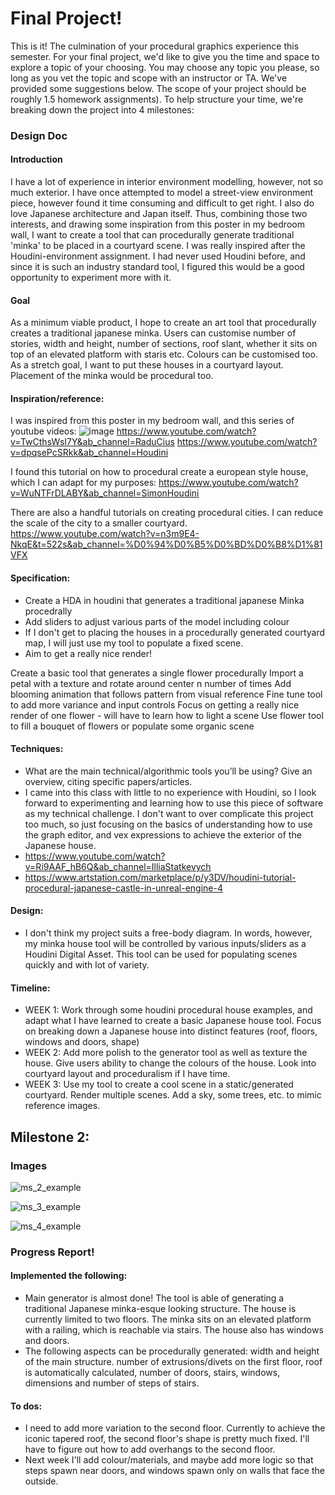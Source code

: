 # Final Project!

This is it! The culmination of your procedural graphics experience this semester. For your final project, we'd like to give you the time and space to explore a topic of your choosing. You may choose any topic you please, so long as you vet the topic and scope with an instructor or TA. We've provided some suggestions below. The scope of your project should be roughly 1.5 homework assignments). To help structure your time, we're breaking down the project into 4 milestones:

### Design Doc

#### Introduction
I have a lot of experience in interior environment modelling, however, not so much exterior. I have once attempted to model a street-view environment piece, however found it time consuming and difficult to get right. I also do love Japanese architecture and Japan itself. Thus, combining those two interests, and drawing some inspiration from this poster in my bedroom wall, I want to create a tool that can procedurally generate traditional 'minka' to be placed in a courtyard scene. I was really inspired after the Houdini-environment assignment. I had never used Houdini before, and since it is such an industry standard tool, I figured this would be a good opportunity to experiment more with it. 


#### Goal
As a minimum viable product, I hope to create an art tool that procedurally creates a traditional japanese minka. Users can customise number of stories, width and height, number of sections, roof slant, whether it sits on top of an elevated platform with staris etc. Colours can be customised too. As a stretch goal, I want to put these houses in a courtyard layout. Placement of the minka would be procedural too. 

#### Inspiration/reference:
I was inspired from this poster in my bedroom wall, and this series of youtube videos:
![image](https://user-images.githubusercontent.com/59979404/141842228-30ea29e6-5119-4356-adaa-fb21b245b9fb.png)
https://www.youtube.com/watch?v=TwCthsWsI7Y&ab_channel=RaduCius
https://www.youtube.com/watch?v=dpqsePcSRkk&ab_channel=Houdini

I found this tutorial on how to procedural create a european style house, which I can adapt for my purposes: https://www.youtube.com/watch?v=WuNTFrDLABY&ab_channel=SimonHoudini

There are also a handful tutorials on creating procedural cities. I can reduce the scale of the city to a smaller courtyard. 
https://www.youtube.com/watch?v=n3m9E4-NkqE&t=522s&ab_channel=%D0%94%D0%B5%D0%BD%D0%B8%D1%81VFX

#### Specification:
- Create a HDA in houdini that generates a traditional japanese Minka procedrally
- Add sliders to adjust various parts of the model including colour
- If I don't get to placing the houses in a procedurally generated courtyard map, I will just use my tool to populate a fixed scene. 
- Aim to get a really nice render!

Create a basic tool that generates a single flower procedurally
Import a petal with a texture and rotate around center n number of times
Add blooming animation that follows pattern from visual reference
Fine tune tool to add more variance and input controls
Focus on getting a really nice render of one flower - will have to learn how to light a scene
Use flower tool to fill a bouquet of flowers or populate some organic scene

#### Techniques:
- What are the main technical/algorithmic tools you’ll be using? Give an overview, citing specific papers/articles.
- I came into this class with little to no experience with Houdini, so I look forward to experimenting and learning how to use this piece of software as my technical challenge. I don't want to over complicate this project too much, so just focusing on the basics of understanding how to use the graph editor, and vex expressions to achieve the exterior of the Japanese house.
- https://www.youtube.com/watch?v=Ri9AAF_hB6Q&ab_channel=IlliaStatkevych
- https://www.artstation.com/marketplace/p/y3DV/houdini-tutorial-procedural-japanese-castle-in-unreal-engine-4

#### Design:
- I don't think my project suits a free-body diagram. In words, however, my minka house tool will be controlled by various inputs/sliders as a Houdini Digital Asset. This tool can be used for populating scenes quickly and with lot of variety.

#### Timeline:
- WEEK 1: Work through some houdini procedural house examples, and adapt what I have learned to create a basic Japanese house tool. Focus on breaking down a Japanese house into distinct features (roof, floors, windows and doors, shape)
- WEEK 2: Add more polish to the generator tool as well as texture the house. Give users ability to change the colours of the house. Look into courtyard layout and proceduralism if I have time.
- WEEK 3: Use my tool to create a cool scene in a static/generated courtyard. Render multiple scenes. Add a sky, some trees, etc. to mimic reference images.

## Milestone 2: 

### Images

![ms_2_example](https://user-images.githubusercontent.com/59979404/142963979-001d21b8-8c74-468a-9cae-eaf9351b54de.PNG)

![ms_3_example](https://user-images.githubusercontent.com/59979404/142964543-53526590-0bb7-47cf-81ff-f4c569303c97.PNG)

![ms_4_example](https://user-images.githubusercontent.com/59979404/142963952-1d5a8f4c-2d36-4373-8c10-aba9c59c07eb.PNG)


### Progress Report!

#### Implemented the following: 

- Main generator is almost done! The tool is able of generating a traditional Japanese minka-esque looking structure. The house is currently limited to two floors. The minka sits on an elevated platform with a railing, which is reachable via stairs. The house also has windows and doors.
- The following aspects can be procedurally generated: width and height of the main structure. number of extrusions/divets on the first floor, roof is automatically calculated, number of doors, stairs, windows, dimensions and number of steps of stairs. 

#### To dos: 
- I need to add more variation to the second floor. Currently to achieve the iconic tapered roof, the second floor's shape is pretty much fixed. I'll have to figure out how to add overhangs to the second floor.
- Next week I'll add colour/materials, and maybe add more logic so that steps spawn near doors, and windows spawn only on walls that face the outside.
